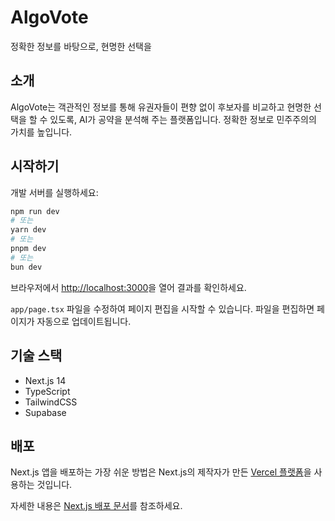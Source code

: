 # AlgoVote
정확한 정보를 바탕으로, 현명한 선택을

## 소개
AlgoVote는 객관적인 정보를 통해 유권자들이 편향 없이 후보자를 비교하고 현명한 선택을 할 수 있도록, AI가 공약을 분석해 주는 플랫폼입니다. 정확한 정보로 민주주의의 가치를 높입니다.

## 시작하기

개발 서버를 실행하세요:

```bash
npm run dev
# 또는
yarn dev
# 또는
pnpm dev
# 또는
bun dev
```

브라우저에서 [http://localhost:3000](http://localhost:3000)을 열어 결과를 확인하세요.

`app/page.tsx` 파일을 수정하여 페이지 편집을 시작할 수 있습니다. 파일을 편집하면 페이지가 자동으로 업데이트됩니다.

## 기술 스택

- Next.js 14
- TypeScript
- TailwindCSS
- Supabase

## 배포

Next.js 앱을 배포하는 가장 쉬운 방법은 Next.js의 제작자가 만든 [Vercel 플랫폼](https://vercel.com/new?utm_medium=default-template&filter=next.js&utm_source=create-next-app&utm_campaign=create-next-app-readme)을 사용하는 것입니다.

자세한 내용은 [Next.js 배포 문서](https://nextjs.org/docs/app/building-your-application/deploying)를 참조하세요.